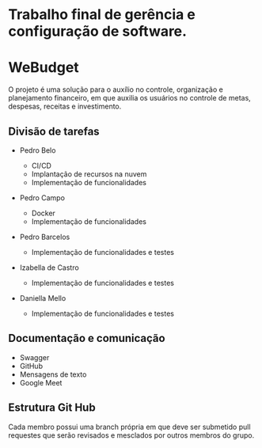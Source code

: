 # Trabalho final de gerência e configuração de software. 

# WeBudget

O projeto é uma solução para o auxílio no controle, organização e planejamento financeiro, em que auxilia os usuários no controle de metas, despesas, receitas e investimento.

## Divisão de tarefas

* Pedro Belo
  * CI/CD 
  * Implantação de recursos na nuvem
  * Implementação de funcionalidades
 
* Pedro Campo
  * Docker
  * Implementação de funcionalidades

* Pedro Barcelos
  *  Implementação de funcionalidades e testes
* Izabella de Castro
  * Implementação de funcionalidades e testes
* Daniella Mello
  * Implementação de funcionalidades e testes 

## Documentação e comunicação

* Swagger
* GitHub
* Mensagens de texto
* Google Meet

## Estrutura Git Hub

Cada membro possui uma branch própria em que deve ser submetido pull requestes que serão revisados e mesclados por outros membros do grupo. 


